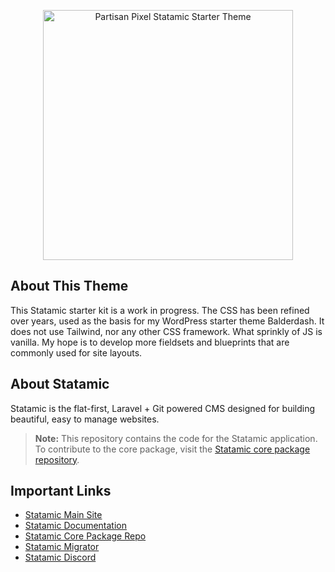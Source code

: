 <p align="center"><img src="https://www.partisanpixel.com/wp-content/uploads/2021/05/cropped-pp-logo-on-green.png" width="400" alt="Partisan Pixel Statamic Starter Theme" /></p>

## About This Theme

This Statamic starter kit is a work in progress. The CSS has been refined over years, used as the basis for my WordPress starter theme Balderdash. It does not use Tailwind, nor any other CSS framework. What sprinkly of JS is vanilla. My hope is to develop more fieldsets and blueprints that are commonly used for site layouts. 

## About Statamic

Statamic is the flat-first, Laravel + Git powered CMS designed for building beautiful, easy to manage websites.

> **Note:** This repository contains the code for the Statamic application. To contribute to the core package, visit the [Statamic core package repository][cms-repo].





## Important Links

- [Statamic Main Site](https://statamic.com)
- [Statamic Documentation][docs]
- [Statamic Core Package Repo][cms-repo]
- [Statamic Migrator](https://github.com/statamic/migrator)
- [Statamic Discord][discord]

[docs]: https://statamic.dev/
[discord]: https://statamic.com/discord
[contribution]: https://github.com/statamic/cms/blob/master/CONTRIBUTING.md
[cms-repo]: https://github.com/statamic/cms
